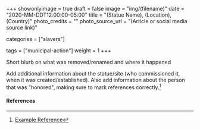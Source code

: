 +++
showonlyimage = true
draft = false
image = "img/(filename)"
date = "2020-MM-DDT12:00:00-05:00"
title = "(Statue Name), (Location), (Country)"
photo_credits = ""
photo_source_url = "(Article or social media source link)"
<!--- REMOVE THESE COMMENTS BEFORE COMMITING -->
<!--- Possible categories: colonizers, confederates, racists, rapists, slavers, war-criminals -->
categories = ["slavers"]
<!--- Possible tags: municipal-action, renaming, direct-action, private-action -->
tags = ["municipal-action"]
weight = 1
+++

Short blurb on what was removed/renamed and where it happened

<!--more-->

Add additional information about the statue/site (who commissioned it, when it was created/established). Also add information about the person that was "honored", making sure to mark references correctly.[^1]

#### References

[^1]: [Example Reference](https://github.com/Gorcenski/whentheycamedown/blob/trunk/README.md)
